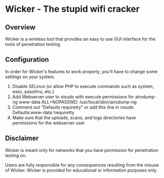 Wicker - The stupid wifi cracker
================================

Overview
--------
Wicker is a wireless tool that provides an easy to use GUI interface for the tools of penetration testing.

Configuration
-------------
In order for Wicker's features to work properly, you'll have to change some settings on your system.

1. Disable SELinux (or allow PHP to execute commands such as system, exec, passthru, etc.)
2. Add Webserver user to visudo with execute permissions for airodump-ng
    www-data        ALL=NOPASSWD:   /usr/local/sbin/airodump-ng
3. Comment out "Defaults requiretty" or add this line in visudo
    Defaults:www-data !requiretty
4. Make sure that the uploads, scans, and logs directories have permissions for the webserver user

Disclaimer
----------
Wicker is meant only for networks that you have *permission* for penetration testing on.

Users are fully responsible for any consequences resulting from the misuse of Wicker.
Wicker is provided for educational or information purposes only.
